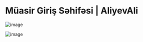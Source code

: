 # Müasir Giriş Səhifəsi | AliyevAli

![image](https://github.com/offlineflood/Modern-Login-Page/assets/108521240/7e52adc7-5dfd-47d7-921d-ef5bf82c72e8)

![image](https://github.com/offlineflood/Modern-Login-Page/assets/108521240/5f4a21fd-64e0-42a2-8ed2-6b0b98ce2ed1)
